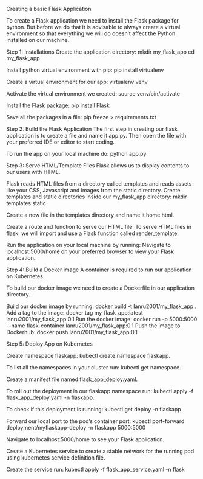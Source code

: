 Creating a basic Flask Application

To create a Flask application we need to install the Flask package for python. But before we do that it is advisable to always create a virtual environment so that everything we will do doesn’t affect the Python installed on our machine.

Step 1: Installations Create the application directory: mkdir my_flask_app cd my_flask_app

Install python virtual environment with pip: pip install virtualenv

Create a virtual environment for our app: virtualenv venv

Activate the virtual environment we created: source venv/bin/activate

Install the Flask package: pip install Flask

Save all the packages in a file: pip freeze > requirements.txt

Step 2: Build the Flask Application The first step in creating our flask application is to create a file and name it app.py. Then open the file with your preferred IDE or editor to start coding.

To run the app on your local machine do: python app.py

Step 3: Serve HTML/Template Files Flask allows us to display contents to our users with HTML.

Flask reads HTML files from a directory called templates and reads assets like your CSS, Javascript and images from the static directory. Create templates and static directories inside our my_flask_app directory: mkdir templates static

Create a new file in the templates directory and name it home.html.

Create a route and function to serve our HTML file. To serve HTML files in flask, we will import and use a Flask function called render_template.

Run the application on your local machine by running: Navigate to localhost:5000/home on your preferred browser to view your Flask application.

Step 4: Build a Docker image A container is required to run our application on Kubernetes.

To build our docker image we need to create a Dockerfile in our application directory.

Build our docker image by running: docker build -t lanru2001/my_flask_app . Add a tag to the image: docker tag my_flask_app:latest lanru2001/my_flask_app:0.1 Run the docker image: docker run -p 5000:5000 --name flask-container lanru2001/my_flask_app:0.1 Push the image to Dockerhub: docker push lanru2001/my_flask_app:0.1

Step 5: Deploy App on Kubernetes

Create namespace flaskapp: kubectl create namespace flaskapp.

To list all the namespaces in your cluster run: kubectl get namespace.

Create a manifest file named flask_app_deploy.yaml.

To roll out the deployment in our flaskapp namespace run: kubectl apply -f flask_app_deploy.yaml -n flaskapp.

To check if this deployment is running: kubectl get deploy -n flaskapp

Forward our local port to the pod’s container port: kubectl port-forward deployment/myflaskapp-deploy -n flaskapp 5000:5000

Navigate to localhost:5000/home to see your Flask application.

Create a Kubernetes service to create a stable network for the running pod using kubernetes service definition file.

Create the service run: kubectl apply -f flask_app_service.yaml -n flask
